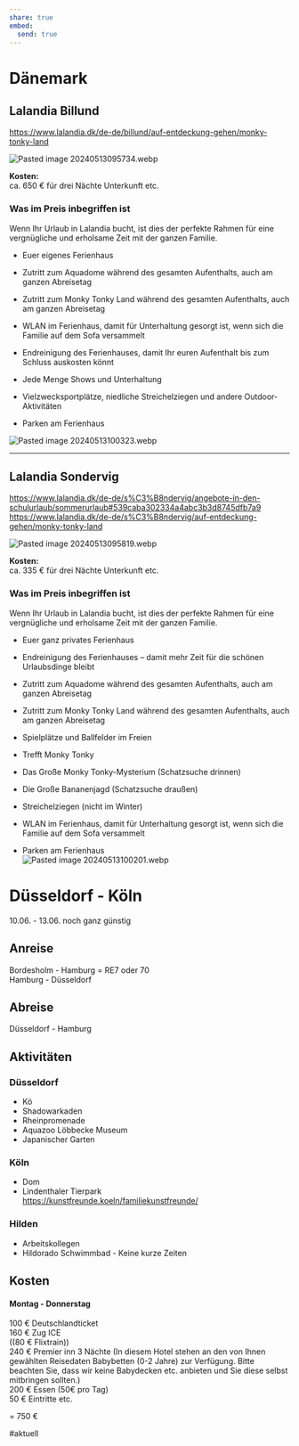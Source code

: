 ```yaml
---  
share: true  
embed:  
  send: true  
---  
```

  
# Dänemark  
  
## Lalandia **Billund**  
  
https://www.lalandia.dk/de-de/billund/auf-entdeckung-gehen/monky-tonky-land  
  
![Pasted image 20240513095734.webp](../Pasted%20image%2020240513095734.webp)  
  
**Kosten:**  
ca. 650 € für drei Nächte Unterkunft etc.  
  
  
### Was im Preis inbegriffen ist  
Wenn Ihr Urlaub in Lalandia bucht, ist dies der perfekte Rahmen für eine vergnügliche und erholsame Zeit mit der ganzen Familie.  
  
- Euer eigenes Ferienhaus  
      
- Zutritt zum Aquadome während des gesamten Aufenthalts, auch am ganzen Abreisetag  
      
- Zutritt zum Monky Tonky Land während des gesamten Aufenthalts, auch am ganzen Abreisetag  
      
- WLAN im Ferienhaus, damit für Unterhaltung gesorgt ist, wenn sich die Familie auf dem Sofa versammelt  
      
- Endreinigung des Ferienhauses, damit Ihr euren Aufenthalt bis zum Schluss auskosten könnt  
      
- Jede Menge Shows und Unterhaltung  
      
- Vielzwecksportplätze, niedliche Streichelziegen und andere Outdoor-Aktivitäten  
      
- Parken am Ferienhaus  
  
![Pasted image 20240513100323.webp](../Pasted%20image%2020240513100323.webp)  
      
  
---  
  
  
## Lalandia **Sondervig**  
https://www.lalandia.dk/de-de/s%C3%B8ndervig/angebote-in-den-schulurlaub/sommerurlaub#539caba302334a4abc3b3d8745dfb7a9  
https://www.lalandia.dk/de-de/s%C3%B8ndervig/auf-entdeckung-gehen/monky-tonky-land  
  
![Pasted image 20240513095819.webp](../Pasted%20image%2020240513095819.webp)  
  
**Kosten:**  
ca. 335 € für drei Nächte Unterkunft etc.  
  
  
### Was im Preis inbegriffen ist  
Wenn Ihr Urlaub in Lalandia bucht, ist dies der perfekte Rahmen für eine vergnügliche und erholsame Zeit mit der ganzen Familie.  
  
- Euer ganz privates Ferienhaus  
      
- Endreinigung des Ferienhauses – damit mehr Zeit für die schönen Urlaubsdinge bleibt  
      
- Zutritt zum Aquadome während des gesamten Aufenthalts, auch am ganzen Abreisetag  
      
- Zutritt zum Monky Tonky Land während des gesamten Aufenthalts, auch am ganzen Abreisetag  
      
- Spielplätze und Ballfelder im Freien  
      
- Trefft Monky Tonky  
      
- Das Große Monky Tonky-Mysterium (Schatzsuche drinnen)  
      
- Die Große Bananenjagd (Schatzsuche draußen)  
      
- Streichelziegen (nicht im Winter)  
      
- WLAN im Ferienhaus, damit für Unterhaltung gesorgt ist, wenn sich die Familie auf dem Sofa versammelt  
      
- Parken am Ferienhaus  
![Pasted image 20240513100201.webp](../Pasted%20image%2020240513100201.webp)  
  
# Düsseldorf - Köln  
  
10.06. - 13.06. noch ganz günstig  
  
## Anreise  
  
Bordesholm - Hamburg = RE7 oder 70    
Hamburg - Düsseldorf   
  
## Abreise  
  
Düsseldorf - Hamburg  
  
## Aktivitäten  
  
### Düsseldorf  
  
- Kö    
- Shadowarkaden    
- Rheinpromenade    
- Aquazoo Löbbecke Museum    
- Japanischer Garten  
  
### Köln  
  
- Dom    
- Lindenthaler Tierpark    
<https://kunstfreunde.koeln/familiekunstfreunde/>  
  
### Hilden  
  
- Arbeitskollegen    
- Hildorado Schwimmbad - Keine kurze Zeiten  
  
  
## Kosten  
  
#### Montag - Donnerstag  
  
100 € Deutschlandticket    
160 € Zug ICE    
((80 € Flixtrain))    
240 € Premier inn 3 Nächte (In diesem Hotel stehen an den von Ihnen gewählten Reisedaten Babybetten (0-2 Jahre) zur Verfügung. Bitte beachten Sie, dass wir keine Babydecken etc. anbieten und Sie diese selbst mitbringen sollten.)    
200 € Essen (50€ pro Tag)    
50 € Eintritte etc.  
  
= 750 €  
  
#aktuell 